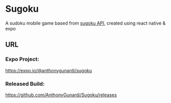 # Sugoku
A sudoku mobile game based from [sugoku API](https://github.com/bertoort/sugoku), created using react native & expo

## URL

### Expo Project:
https://expo.io/@anthonygunardi/sugoku

### Released Build:
https://github.com/AnthonyGunardi/Sugoku/releases